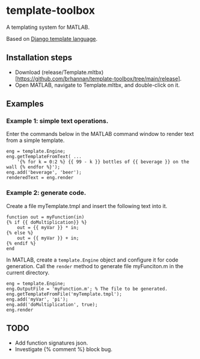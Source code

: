 # template-toolbox

A templating system for MATLAB.

Based on
[Django template language](https://docs.djangoproject.com/en/4.0/ref/templates/language/).

## Installation steps

* Download (release/Template.mltbx)[https://github.com/brhannan/template-toolbox/tree/main/release].
* Open MATLAB, navigate to Template.mltbx, and double-click on it.


## Examples

### Example 1: simple text operations.

Enter the commands below in the MATLAB command window to render text
from a simple template.
````
eng = template.Engine;
eng.getTemplateFromText( ...
    '{% for k = 0:2 %} {{ 99 - k }} bottles of {{ beverage }} on the wall {% endfor %}');
eng.add('beverage', 'beer');
renderedText = eng.render
````

### Example 2: generate code.

Create a file myTemplate.tmpl and insert the following text into it.
````
function out = myFunction(in)
{% if {{ doMultiplication}} %}
    out = {{ myVar }} * in;
{% else %}
    out = {{ myVar }} + in;
{% endif %}
end
````
In MATLAB, create a `template.Engine` object and configure it for code
generation. Call the `render` method to generate file myFunciton.m in the
current directory.
````
eng = template.Engine;
eng.OutputFile = 'myFunction.m'; % The file to be generated.
eng.getTemplateFromFile('myTemplate.tmpl');
eng.add('myVar', 'pi');
eng.add('doMultiplication', true);
eng.render
````




## TODO

* Add function signatures json.
* Investigate {% comment %} block bug.

